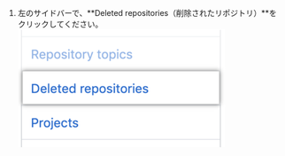 1. 左のサイドバーで、**Deleted repositories（削除されたリポジトリ）**をクリックしてください。 ![削除されたリポジトリタブ](/assets/images/help/organizations/deleted-repos.png)
